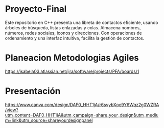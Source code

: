 # Proyecto-Final
Este repositorio en C++ presenta una libreta de contactos eficiente, usando árboles de búsqueda, listas enlazadas y colas. Almacena nombres, números, redes sociales, iconos y direcciones. Con operaciones de ordenamiento y una interfaz intuitiva, facilita la gestión de contactos.

# Planeacion Metodologias Agiles 

https://isabela03.atlassian.net/jira/software/projects/PFA/boards/1

# Presentación

https://www.canva.com/design/DAF0_HHT1jA/r6svybXpc9Y6Wqz2g0WZRA/view?utm_content=DAF0_HHT1jA&utm_campaign=share_your_design&utm_medium=link&utm_source=shareyourdesignpanel
